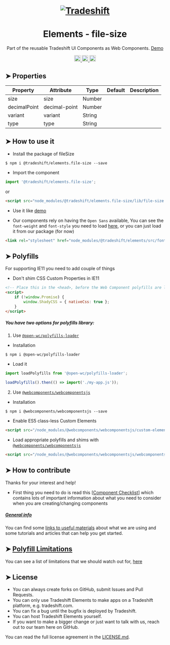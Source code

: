 <h1 align="center">
    <a href="https://tradeshift.com/">
      <img alt="Tradeshift" src="https://tradeshift.com/wp-content/themes/Tradeshift/img/brand/logo-black.png"/>
    </a>
</h1>

<h1 align="center">Elements - file-size</h1>

<p align="center">
  Part of the reusable Tradeshift UI Components as Web Components.
    <a href="https://tradeshift.github.io/elements/?path=/story/ts-file-size--default">
      Demo
    </a>
</p>

<p align="center">
    <a href="https://www.npmjs.com/package/@tradeshift/elements.file-size">
      <img alt="NPM Version" src="https://badgen.net/npm/v/@tradeshift/elements.file-size" height="20"/>
    </a>
    <a href="https://npmcharts.com/compare/@tradeshift/elements.file-size?minimal=true">
		  <img alt="Downloads per month" src="https://badgen.net/npm/dm/@tradeshift/elements.file-size" height="20"/>
		</a>
		<a href="https://www.npmjs.com/browse/depended/@tradeshift/elements.file-size">
		  <img alt="Dependent packages" src="https://badgen.net/npm/dependents/@tradeshift/elements.file-size" height="20"/>
		</a>
</p>

<style>
  table {
      width:100%;
  }
</style>

## ➤ Properties

| Property     | Attribute     | Type   | Default | Description |
| ------------ | ------------- | ------ | ------- | ----------- |
| size         | size          | Number |         |             |
| decimalPoint | decimal-point | Number |         |             |
| variant      | variant       | String |         |             |
| type         | type          | String |         |             |

## ➤ How to use it

- Install the package of fileSize

```shell
$ npm i @tradeshift/elements.file-size --save
```

- Import the component

```js
import '@tradeshift/elements.file-size';
```

or

```html
<script src="node_modules/@tradeshift/elements.file-size/lib/file-size.umd.js"></script>
```

- Use it like [demo]("https://tradeshift.github.io/elements/?path=/story/ts-file-size--default")

- Our components rely on having the `Open Sans` available, You can see the `font-weight` and `font-style` you need to load [here](https://github.com/Tradeshift/elements/blob/master/packages/core/src/fonts.css), or you can just load it from our package (for now)

```html
<link rel="stylesheet" href="node_modules/@tradeshift/elements/src/fonts.css" />
```

## ➤ Polyfills

For supporting IE11 you need to add couple of things

- Don't shim CSS Custom Properties in IE11

```html
<!-- Place this in the <head>, before the Web Component polyfills are loaded -->
<script>
	if (!window.Promise) {
		window.ShadyCSS = { nativeCss: true };
	}
</script>
```

##### You have two options for polyfills library:

1. Use [`@open-wc/polyfills-loader`](https://github.com/open-wc/open-wc/tree/master/packages/polyfills-loader)

- Installation

```shell
$ npm i @open-wc/polyfills-loader
```

- Load it

```js
import loadPolyfills from '@open-wc/polyfills-loader';

loadPolyfills().then(() => import('./my-app.js'));
```

2. Use [`@webcomponents/webcomponentsjs`](https://github.com/webcomponents/polyfills/tree/master/packages/webcomponentsjs)

- Installation

```hell
$ npm i @webcomponents/webcomponentsjs --save
```

- Enable ES5 class-less Custom Elements

```html
<script src="/node_modules/@webcomponents/webcomponentsjs/custom-elements-es5-adapter.js"></script>
```

- Load appropriate polyfills and shims with [`@webcomponents/webcomponentsjs`](https://github.com/webcomponents/webcomponentsjs)

```html
<script src="/node_modules/@webcomponents/webcomponentsjs/webcomponents-loader.js" defer></script>
```

## ➤ How to contribute

Thanks for your interest and help!

- First thing you need to do is read this [[Component Checklist](https://github.com/Tradeshift/elements/wiki/Component-checklist)] which contains lots of important information about what you need to consider when you are creating/changing components

##### [General info](https://github.com/Tradeshift/elements/wiki/Useful-materials-starter)

You can find some [links to useful materials](https://github.com/Tradeshift/elements/wiki/Useful-materials-starter) about what we are using and some tutorials and articles that can help you get started.

## ➤ [Polyfill Limitations](https://github.com/Tradeshift/elements/wiki/Polyfill-Limitations)

You can see a list of limitations that we should watch out for, [here](https://github.com/Tradeshift/elements/wiki/Polyfill-Limitations)

## ➤ License

- You can always create forks on GitHub, submit Issues and Pull Requests.
- You can only use Tradeshift Elements to make apps on a Tradeshift platform, e.g. tradeshift.com.
- You can fix a bug until the bugfix is deployed by Tradeshift.
- You can host Tradeshift Elements yourself.
- If you want to make a bigger change or just want to talk with us, reach out to our team here on GitHub.

You can read the full license agreement in the [LICENSE.md](https://github.com/Tradeshift/elements/blob/master/LICENSE.md).
